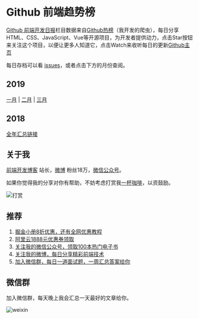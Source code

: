 # Github 前端趋势榜

[Github 前端开发日报](http://caibaojian.com/c/news)栏目数据来自[Github热榜](http://news.caibaojian.com/)（我开发的爬虫），每日分享HTML、CSS、JavaScript、Vue等开源项目，为开发者提供动力，点击Star按钮来关注这个项目，以便让更多人知道它，点击Watch来收听每日的更新[Github主页](https://github.com/kujian/githubTrending)

每日存档可以看 [issues](https://github.com/kujian/githubTrending/issues)，或者点击下方的月份查阅。

## 2019
[一月](https://github.com/kujian/githubTrending/tree/master/2019/01) | [二月](https://github.com/kujian/githubTrending/tree/master/2019/02) | [三月](https://github.com/kujian/githubTrending/tree/master/2019/03)

## 2018
[全年汇总链接](https://github.com/kujian/githubTrending/tree/master/2018)

## 关于我

[前端开发博客](http://caibaojian.com/) 站长，[微博](https://weibo.com/kujian) 粉丝18万，[微信公众号](http://t.cn/EV7pcM1)。


如果你觉得我的分享对你有帮助，不妨考虑打赏我[一杯咖啡](http://caibaojian.com/donation)，以资鼓励。

![打赏](https://upload-images.jianshu.io/upload_images/570843-db4053c67a8c9ea9.png)

## 推荐
1. [掘金小册8折优惠，还有全网优惠教程](http://caibaojian.com/goods)
2. [阿里云1888元优惠券领取](http://caibaojian.com/go/aliyun)
3. [关注我的微信公众号，领取100本热门电子书](http://t.cn/EV7pcM1)
4. [关注我的微博，每日分享精彩前端技术](https://weibo.com/kujian)
5. [加入微信群，每日一道面试题，一周汇总答案给你](http://t.cn/EV7pcM1)

## 微信群

加入微信群，每天晚上我会汇总一天最好的文章给你。

![weixin](https://user-images.githubusercontent.com/3055447/38468989-651132ac-3b80-11e8-8e6b-15122322a9d7.png)
